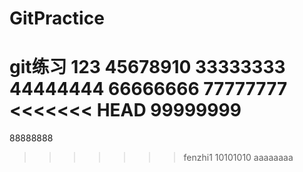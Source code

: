 # GitPractice
git练习
123
45678910
33333333
44444444
66666666
77777777
<<<<<<< HEAD
99999999
=======
88888888
>>>>>>> fenzhi1
10101010
aaaaaaaa